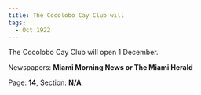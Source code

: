 ```yaml
---  
title: The Cocolobo Cay Club will  
tags:  
  - Oct 1922  
---  
```

  
The Cocolobo Cay Club will open 1 December.  
  
Newspapers: **Miami Morning News or The Miami Herald**  
  
Page: **14**, Section: **N/A** 
